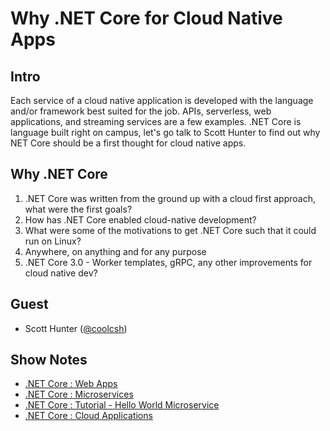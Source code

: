 # Why .NET Core for Cloud Native Apps

## Intro

Each service of a cloud native application is developed with the language and/or framework best suited for the job. APIs, serverless, web applications, and streaming services are a few examples. .NET Core is language built right on campus, let's go talk to Scott Hunter to find out why NET Core should be a first thought for cloud native apps.

## Why .NET Core

1. .NET Core was written from the ground up with a cloud first approach, what were the first goals?
2. How has .NET Core enabled cloud-native development?
3. What were some of the motivations to get .NET Core such that it could run on Linux?
4. Anywhere, on anything and for any purpose
5. .NET Core 3.0 - Worker templates, gRPC, any other improvements for cloud native dev?

## Guest

* Scott Hunter ([@coolcsh](https://twitter.com/coolcsh))

## Show Notes

* [.NET Core : Web Apps](https://dotnet.microsoft.com/apps/aspnet?WT.mc_id=cloudnativeshow-github-shboyer)
* [.NET Core : Microservices](https://dotnet.microsoft.com/apps/aspnet/microservices?WT.mc_id=cloudnativeshow-github-shboyer)
* [.NET Core : Tutorial - Hello World Microservice](https://dotnet.microsoft.com/learn/web/aspnet-microservice-tutorial/intro?WT.mc_id=cloudnativeshow-github-shboyer)
* [.NET Core : Cloud Applications](https://dotnet.microsoft.com/apps/cloud?WT.mc_id=cloudnativeshow-github-shboyer)
